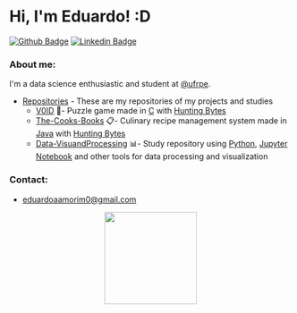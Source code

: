 # Hi, I'm Eduardo! :D

[![Github Badge](https://img.shields.io/badge/-Github-000?style=flat-square&logo=Github&logoColor=white&link=https://github.com/Edu-p)](https://github.com/Edu-p)
[![Linkedin Badge](https://img.shields.io/badge/-LinkedIn-blue?style=flat-square&logo=Linkedin&logoColor=white)](https://www.linkedin.com/in/eduardo-amorim-5b332a1a4/)

### About me:
I'm a data science enthusiastic and student at [@ufrpe](http://www.ufrpe.br).

- [Repositories](https://github.com/Edu-p) - These are my repositories of my projects and studies
    - [V0ID](https://github.com/Edu-p/V01D) :floppy_disk:- Puzzle game made in [C](https://en.wikipedia.org/wiki/C_(programming_language)) with [Hunting Bytes](https://github.com/HuntingBytes)
    - [The-Cooks-Books](https://github.com/Edu-p/The-Cooks-Books) :clipboard:- Culinary recipe management system made in [Java](https://en.wikipedia.org/wiki/Java) with [Hunting Bytes](https://github.com/HuntingBytes)
    - [Data-VisuandProcessing](https://github.com/Edu-p/Data-VisuandProcessing) :bar_chart:- Study repository using [Python](https://en.wikipedia.org/wiki/Python), [Jupyter Notebook](https://en.wikipedia.org/wiki/Project_Jupyter#Jupyter_Notebook) and other tools for data processing and visualization

### Contact:
- eduardoaamorim0@gmail.com

<p align="center">
  <a href="https://github.com/anuraghazra/github-readme-stats">
    <img
      align="center"
      height="165"
      src="https://github-readme-stats.vercel.app/api?username=Edu-p&count_private=true&show_icons=true&custom_title=Github%20Status&hide=issues&theme=radical"
    />
  </a>
</p>
